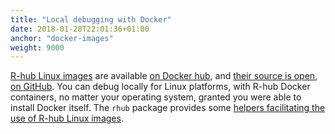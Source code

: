```yaml
---
title: "Local debugging with Docker"
date: 2018-01-28T22:01:36+01:00
anchor: "docker-images"
weight: 9000
---
```


[R-hub Linux images](https://github.com/r-hub/rhub-linux-builders#rhub-linux-builders) are available [on Docker hub](https://hub.docker.com/u/rhub), and [their source is open, on GitHub](https://github.com/r-hub/rhub-linux-builders). 
You can debug locally for Linux platforms, with R-hub Docker containers, no matter your operating system, granted you were able to install Docker itself. The `rhub` package provides some [helpers facilitating the use of R-hub Linux images](https://r-hub.github.io/rhub/articles/local-debugging.html).

